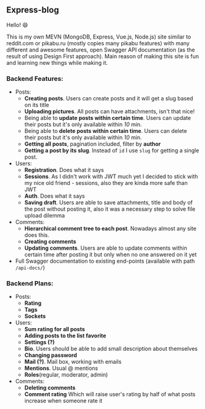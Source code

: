 ## Express-blog

Hello! :smile: 

This is my own MEVN (MongoDB, Express, Vue.js, Node.js) site similar to reddit.com or pikabu.ru (mostly copies many pikabu features) with many different and awesome features, open Swagger API documentation (as the result of using Design First approach). Main reason of making this site is fun and learning new things while making it.


### Backend Features:
- Posts:
	- **Creating posts**. Users can create posts and it will get a slug based on its title
	- **Uploading pictures**. All posts can have attachments, isn't that nice!
	- Being able to **update posts within certain time**. Users can update their posts but it's only available within *10* min.
	- Being able to **delete posts within certain time**. Users can delete their posts but it's only available within *10* min.
	- **Getting all posts**, pagination included, filter by **author**
	- **Getting a post by its slug**. Instead of `id` I use `slug` for getting a single post.
- Users: 
	- **Registration**. Does what it says
	- **Sessions**. As I didn't work with JWT much yet I decided to stick with my nice old friend - sessions, also they are kinda more safe than JWT
	- **Auth**. Does what it says
	- **Saving draft**. Users are able to save attachments, title and body of the post without posting it, also it was a necessary step to solve file upload dilemma
- Comments:
	- **Hierarchical comment tree to each post**. Nowadays almost any site does this.
	- **Creating comments**
	- **Updating comments**. Users are able to update comments within certain time after posting it but only
	when no one answered on it yet
- Full Swagger documentation to existing end-points (available with path `/api-docs/`)

### Backend Plans:

- Posts:
	- **Rating**
	- **Tags**
	- **Sockets**
- Users:
	- **Sum rating for all posts**
	- **Adding posts to the list favorite**
	- **Settings (?)**
	- **Bio**. Users should be able to add small description about themselves 
	- **Changing password**
	- **Mail (?)**. Mail box, working with emails
	- **Mentions**. Usual @ mentions
	- **Roles**(regular, moderator, admin)
- Comments:
	- **Deleting comments**
	- **Comment rating** Which will raise user's rating by half of what posts increase when someone rate it